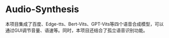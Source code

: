 # Audio-Synthesis
本项目集成了百度、Edge-tts、Bert-Vits、GPT-Vits等四个语音合成模型，可以通过GUI调节音量、语速等。同时，本项目还结合了孤立语音识别功能。
